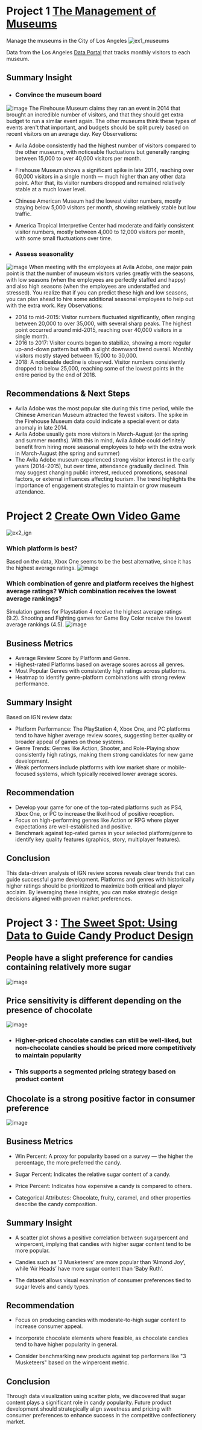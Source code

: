# Project 1 [ The Management of Museums ](https://github.com/sitimustikaayu/portfolio/blob/main/Museums.ipynb)
Manage the museums in the City of Los Angeles
![ex1_museums](https://storage.googleapis.com/kaggle-media/learn/images/pFYL8J1.png)

Data from the Los Angeles [Data Portal](https://data.lacity.org/) that tracks monthly visitors to each museum.  

## Summary Insight

- ### Convince the museum board 
![image](https://github.com/user-attachments/assets/370409ea-a241-42d9-8f38-4053d04b3a2c)
The Firehouse Museum claims they ran an event in 2014 that brought an incredible number of visitors, and that they should get extra budget to run a similar event again.  The other museums think these types of events aren't that important, and budgets should be split purely based on recent visitors on an average day.
Key Observations:
- Avila Adobe consistently had the highest number of visitors compared to the other museums, with noticeable fluctuations but generally ranging between 15,000 to over 40,000 visitors per month.
- Firehouse Museum shows a significant spike in late 2014, reaching over 60,000 visitors in a single month — much higher than any other data point. After that, its visitor numbers dropped and remained relatively stable at a much lower level.
- Chinese American Museum had the lowest visitor numbers, mostly staying below 5,000 visitors per month, showing relatively stable but low traffic.
- America Tropical Interpretive Center had moderate and fairly consistent visitor numbers, mostly between 4,000 to 12,000 visitors per month, with some small fluctuations over time.

- ### Assess seasonality
![image](https://github.com/user-attachments/assets/c8a36f1e-c767-4630-a532-1ac66c6bc05c)
When meeting with the employees at Avila Adobe, one major pain point is that the number of museum visitors varies greatly with the seasons, with low seasons (when the employees are perfectly staffed and happy) and also high seasons (when the employees are understaffed and stressed). You realize that if you can predict these high and low seasons, you can plan ahead to hire some additional seasonal employees to help out with the extra work.
Key Observations:
- 2014 to mid-2015: Visitor numbers fluctuated significantly, often ranging between 20,000 to over 35,000, with several sharp peaks. The highest point occurred around mid-2015, reaching over 40,000 visitors in a single month.
- 2016 to 2017: Visitor counts began to stabilize, showing a more regular up-and-down pattern but with a slight downward trend overall. Monthly visitors mostly stayed between 15,000 to 30,000.
- 2018: A noticeable decline is observed. Visitor numbers consistently dropped to below 25,000, reaching some of the lowest points in the entire period by the end of 2018.

## Recommendations & Next Steps  
- Avila Adobe was the most popular site during this time period, while the Chinese American Museum attracted the fewest visitors. The spike in the Firehouse Museum data could indicate a special event or data anomaly in late 2014.
- Avila Adobe usually gets more visitors in March-August (or the spring and summer months). With this in mind, Avila Adobe could definitely benefit from hiring more seasonal employees to help with the extra work in March-August (the spring and summer)
- The Avila Adobe museum experienced strong visitor interest in the early years (2014–2015), but over time, attendance gradually declined. This may suggest changing public interest, reduced promotions, seasonal factors, or external influences affecting tourism. The trend highlights the importance of engagement strategies to maintain or grow museum attendance.



# Project 2 [Create Own Video Game](https://github.com/sitimustikaayu/portfolio/blob/main/IGN.ipynb)
![ex2_ign](https://storage.googleapis.com/kaggle-media/learn/images/Oh06Fu1.png)


### Which platform is best?
Based on the data, Xbox One seems to be the best alternative, since it has the highest average ratings.
![image](https://github.com/user-attachments/assets/0489b42b-514a-4071-8db2-eb0047cb986a)


### Which combination of genre and platform receives the highest average ratings? Which combination receives the lowest average rankings?
Simulation games for Playstation 4 receive the highest average ratings (9.2). Shooting and Fighting games for Game Boy Color receive the lowest average rankings (4.5).
![image](https://github.com/user-attachments/assets/324a08d5-7d57-429f-89d6-0a790e5b7dff) 

## Business Metrics
- Average Review Score by Platform and Genre.
- Highest-rated Platforms based on average scores across all genres.
- Most Popular Genres with consistently high ratings across platforms.
- Heatmap to identify genre-platform combinations with strong review performance.

## Summary Insight
Based on IGN review data:
- Platform Performance: The PlayStation 4, Xbox One, and PC platforms tend to have higher average review scores, suggesting better quality or broader appeal of games on those systems.
- Genre Trends: Genres like Action, Shooter, and Role-Playing show consistently high ratings, making them strong candidates for new game development.
- Weak performers include platforms with low market share or mobile-focused systems, which typically received lower average scores.

## Recommendation 
- Develop your game for one of the top-rated platforms such as PS4, Xbox One, or PC to increase the likelihood of positive reception.
- Focus on high-performing genres like Action or RPG where player expectations are well-established and positive.
- Benchmark against top-rated games in your selected platform/genre to identify key quality features (graphics, story, multiplayer features).

## Conclusion
This data-driven analysis of IGN review scores reveals clear trends that can guide successful game development. Platforms and genres with historically higher ratings should be prioritized to maximize both critical and player acclaim. By leveraging these insights, you can make strategic design decisions aligned with proven market preferences.

# Project 3 : [The Sweet Spot: Using Data to Guide Candy Product Design ](https://github.com/sitimustikaayu/portfolio/blob/main/candy.ipynb)
## People have a slight preference for candies containing relatively more sugar
![image](https://github.com/user-attachments/assets/1efa5543-3831-4fee-a8cf-038afcc7ad37)

## Price sensitivity is different depending on the presence of chocolate
![image](https://github.com/user-attachments/assets/a56e2073-043e-421c-80bf-88b8474e3acd)
- ### Higher-priced chocolate candies can still be well-liked, but non-chocolate candies should be priced more competitively to maintain popularity
- ### This supports a segmented pricing strategy based on product content

## Chocolate is a strong positive factor in consumer preference
![image](https://github.com/user-attachments/assets/16c94c23-c965-4cb9-a687-212fed4dea57)

## Business Metrics
- Win Percent: A proxy for popularity based on a survey — the higher the percentage, the more preferred the candy.

- Sugar Percent: Indicates the relative sugar content of a candy.

- Price Percent: Indicates how expensive a candy is compared to others.

- Categorical Attributes: Chocolate, fruity, caramel, and other properties describe the candy composition.

## Summary Insight
- A scatter plot shows a positive correlation between sugarpercent and winpercent, implying that candies with higher sugar content tend to be more popular.

- Candies such as ‘3 Musketeers’ are more popular than ‘Almond Joy’, while ‘Air Heads’ have more sugar content than ‘Baby Ruth’.

- The dataset allows visual examination of consumer preferences tied to sugar levels and candy types.

## Recommendation
- Focus on producing candies with moderate-to-high sugar content to increase consumer appeal.

- Incorporate chocolate elements where feasible, as chocolate candies tend to have higher popularity in general.

- Consider benchmarking new products against top performers like "3 Musketeers" based on the winpercent metric.


## Conclusion
Through data visualization using scatter plots, we discovered that sugar content plays a significant role in candy popularity. Future product development should strategically align sweetness and pricing with consumer preferences to enhance success in the competitive confectionery market.






